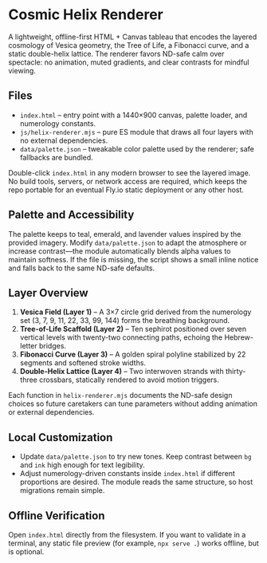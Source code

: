 # Cosmic Helix Renderer

A lightweight, offline-first HTML + Canvas tableau that encodes the layered cosmology of Vesica geometry, the Tree of Life, a Fibonacci curve, and a static double-helix lattice. The renderer favors ND-safe calm over spectacle: no animation, muted gradients, and clear contrasts for mindful viewing.

## Files

- `index.html` – entry point with a 1440×900 canvas, palette loader, and numerology constants.
- `js/helix-renderer.mjs` – pure ES module that draws all four layers with no external dependencies.
- `data/palette.json` – tweakable color palette used by the renderer; safe fallbacks are bundled.

Double-click `index.html` in any modern browser to see the layered image. No build tools, servers, or network access are required, which keeps the repo portable for an eventual Fly.io static deployment or any other host.

## Palette and Accessibility

The palette keeps to teal, emerald, and lavender values inspired by the provided imagery. Modify `data/palette.json` to adapt the atmosphere or increase contrast—the module automatically blends alpha values to maintain softness. If the file is missing, the script shows a small inline notice and falls back to the same ND-safe defaults.

## Layer Overview

1. **Vesica Field (Layer 1)** – A 3×7 circle grid derived from the numerology set (3, 7, 9, 11, 22, 33, 99, 144) forms the breathing background.
2. **Tree-of-Life Scaffold (Layer 2)** – Ten sephirot positioned over seven vertical levels with twenty-two connecting paths, echoing the Hebrew-letter bridges.
3. **Fibonacci Curve (Layer 3)** – A golden spiral polyline stabilized by 22 segments and softened stroke widths.
4. **Double-Helix Lattice (Layer 4)** – Two interwoven strands with thirty-three crossbars, statically rendered to avoid motion triggers.

Each function in `helix-renderer.mjs` documents the ND-safe design choices so future caretakers can tune parameters without adding animation or external dependencies.

## Local Customization

- Update `data/palette.json` to try new tones. Keep contrast between `bg` and `ink` high enough for text legibility.
- Adjust numerology-driven constants inside `index.html` if different proportions are desired. The module reads the same structure, so host migrations remain simple.

## Offline Verification

Open `index.html` directly from the filesystem. If you want to validate in a terminal, any static file preview (for example, `npx serve .`) works offline, but is optional.

